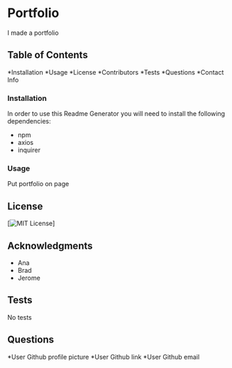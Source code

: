 
  # Portfolio

  I made a portfolio
  
  ## Table of Contents
  
  *Installation
  *Usage
  *License
  *Contributors
  *Tests
  *Questions
  *Contact Info
  
  ### Installation
  
  In order to use this Readme Generator you will need to install the following dependencies:
  
  * npm
  * axios
  * inquirer

  ### Usage
  
  Put portfolio on page
  
  ## License
  
  [![MIT License](https://img.shields.io/badge/licence-MIT-blue.svg)] 
  
  ## Acknowledgments
  
  * Ana
  * Brad
  * Jerome
  
  ## Tests

  No tests
  
  ## Questions
  
  *User Github profile picture
  *User Github link
  *User Github email

